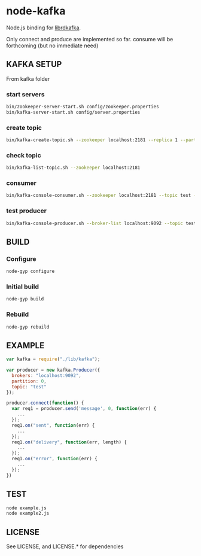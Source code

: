 # node-kafka

Node.js binding for [librdkafka](https://github.com/edenhill/librdkafka).

Only connect and produce are implemented so far.  consume will be forthcoming (but no immediate need)

## KAFKA SETUP
From kafka folder

### start servers
```bash
bin/zookeeper-server-start.sh config/zookeeper.properties
bin/kafka-server-start.sh config/server.properties
```
### create topic
```bash
bin/kafka-create-topic.sh --zookeeper localhost:2181 --replica 1 --partition 1 --topic test
```
### check topic
```bash
bin/kafka-list-topic.sh --zookeeper localhost:2181
```
### consumer
```bash
bin/kafka-console-consumer.sh --zookeeper localhost:2181 --topic test --from-beginning
```
### test producer
```bash
bin/kafka-console-producer.sh --broker-list localhost:9092 --topic test
```

## BUILD
### Configure
```bash
node-gyp configure
```

### Initial build
```bash
node-gyp build
```

### Rebuild
```bash
node-gyp rebuild
```

## EXAMPLE
```javascript
var kafka = require("./lib/kafka");

var producer = new kafka.Producer({
  brokers: "localhost:9092",
  partition: 0,
  topic: "test"
});

producer.connect(function() {
  var req1 = producer.send('message', 0, function(err) {
    ...
  });
  req1.on("sent", function(err) {
    ...
  });
  req1.on("delivery", function(err, length) {
    ...
  });
  req1.on("error", function(err) {
    ...
  });
})
```

## TEST
```bash
node example.js
node example2.js
```

## LICENSE
See LICENSE, and LICENSE.* for dependencies
